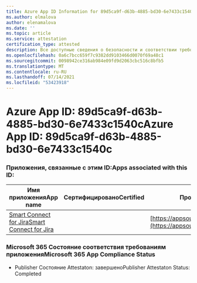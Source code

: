 ```yaml
---
title: Azure App ID Information for 89d5ca9f-d63b-4885-bd30-6e7433c1540c
ms.author: elmalova
author: elenamalova
ms.date: ''
ms.topic: article
ms.service: attestation
certification_type: attested
description: Все доступные сведения о безопасности и соответствии требованиям для 89d5ca9f-d63b-4885-bd30-6e7433c1540c.
ms.openlocfilehash: 0a6c7bcc659f7c9382dd9103466d0070f69a48c1
ms.sourcegitcommit: 0098942ce316ab984e09fd9d2063cbc516c8bfb5
ms.translationtype: MT
ms.contentlocale: ru-RU
ms.lasthandoff: 07/14/2021
ms.locfileid: "53423918"
---
```

# <a name="azure-app-id-89d5ca9f-d63b-4885-bd30-6e7433c1540c"></a><span data-ttu-id="3c6e4-103">Azure App ID: 89d5ca9f-d63b-4885-bd30-6e7433c1540c</span><span class="sxs-lookup"><span data-stu-id="3c6e4-103">Azure App ID: 89d5ca9f-d63b-4885-bd30-6e7433c1540c</span></span>


### <a name="apps-associated-with-this-id"></a><span data-ttu-id="3c6e4-104">Приложения, связанные с этим ID:</span><span class="sxs-lookup"><span data-stu-id="3c6e4-104">Apps associated with this ID:</span></span>
| <span data-ttu-id="3c6e4-105">**Имя приложения**</span><span class="sxs-lookup"><span data-stu-id="3c6e4-105">**App name**</span></span> | <span data-ttu-id="3c6e4-106">**Сертифицировано**</span><span class="sxs-lookup"><span data-stu-id="3c6e4-106">**Certified**</span></span> | <span data-ttu-id="3c6e4-107">**Просмотр в AppSource**</span><span class="sxs-lookup"><span data-stu-id="3c6e4-107">**View in AppSource**</span></span> |
|-|-|-|
| [<span data-ttu-id="3c6e4-108">Smart Connect for Jira</span><span class="sxs-lookup"><span data-stu-id="3c6e4-108">Smart Connect for Jira</span></span>](https://docs.microsoft.com/en-us/microsoft-365-app-certification/forward/WA200002055) |  | [https://appsource.microsoft.com/product/office/WA200002055](https://appsource.microsoft.com/product/office/WA200002055) |

### <a name="microsoft-365-app-compliance-status"></a><span data-ttu-id="3c6e4-109">Microsoft 365 Состояние соответствия требованиям приложения</span><span class="sxs-lookup"><span data-stu-id="3c6e4-109">Microsoft 365 App Compliance Status</span></span>
- <span data-ttu-id="3c6e4-110">Publisher Состояние Attestaton: завершено</span><span class="sxs-lookup"><span data-stu-id="3c6e4-110">Publisher Attestaton Status: Completed</span></span>
